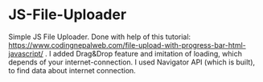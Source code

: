 # JS-File-Uploader

Simple JS File Uploader. 
Done with help of this tutorial: https://www.codingnepalweb.com/file-upload-with-progress-bar-html-javascript/ . 
I added Drag&Drop feature and imitation of loading, which depends of your internet-connection. 
I used Navigator API (which is built), to find data about internet connection. 
